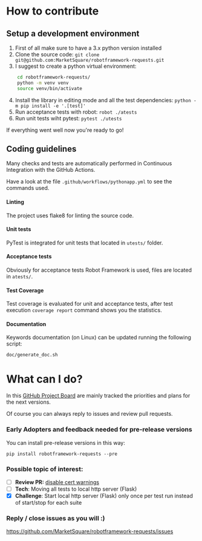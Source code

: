 # How to contribute

## Setup a development environment

1) First of all make sure to have a 3.x python version installed
2) Clone the source code:
    `git clone git@github.com:MarketSquare/robotframework-requests.git`
3) I suggest to create a python virtual environment:
```sh
    cd robotframework-requests/
    python -m venv venv
    source venv/bin/activate
```
4) Install the library in editing mode and all the test dependencies:
    `python -m pip install -e '.[test]'`
5) Run acceptance tests with robot:
    `robot ./atests`
6) Run unit tests wiht pytest:
    `pytest ./utests`

If everything went well now you're ready to go!

## Coding guidelines

Many checks and tests are automatically performed in Continuous Integration with the
GitHub Actions.

Have a look at the file `.github/workflows/pythonapp.yml` to see the commands used. 

#### Linting

The project uses flake8 for linting the source code.

#### Unit tests

PyTest is integrated for unit tests that located in `utests/` folder.

#### Acceptance tests

Obviously for acceptance tests Robot Framework is used, files are located in `atests/`.
   
#### Test Coverage

Test coverage is evaluated for unit and acceptance tests, after test execution 
`coverage report` command shows you the statistics. 

#### Documentation

Keywords documentation (on Linux) can be updated running the following script:

`doc/generate_doc.sh`

# What can I do?

In this [GitHub Project Board](https://github.com/MarketSquare/robotframework-requests/projects/1)
are mainly tracked the priorities and plans for the next versions.

Of course you can always reply to issues and review pull requests.

### Early Adopters and feedback needed for pre-release versions
You can install pre-release versions in this way:

    pip install robotframework-requests --pre

### Possible topic of interest:
- [ ] **Review PR:** [disable cert warnings](https://github.com/MarketSquare/robotframework-requests/pull/209)
- [ ] **Tech**: Moving all tests to local http server (Flask)
- [x] **Challenge**: Start local http server (Flask) only once per test run instead of start/stop for each suite

### Reply / close issues as you will :)
https://github.com/MarketSquare/robotframework-requests/issues
